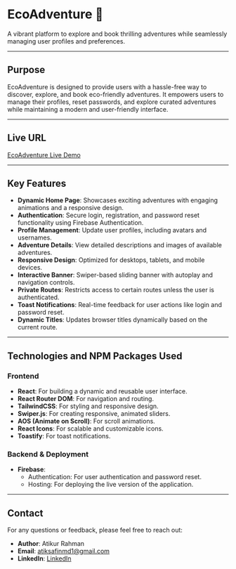 # **EcoAdventure** 🌿  
A vibrant platform to explore and book thrilling adventures while seamlessly managing user profiles and preferences.

---

## **Purpose**
EcoAdventure is designed to provide users with a hassle-free way to discover, explore, and book eco-friendly adventures. It empowers users to manage their profiles, reset passwords, and explore curated adventures while maintaining a modern and user-friendly interface.

---

## **Live URL**
[EcoAdventure Live Demo](https://eco-adventure-21e6c.firebaseapp.com)

---

## **Key Features**
- **Dynamic Home Page**: Showcases exciting adventures with engaging animations and a responsive design.
- **Authentication**: Secure login, registration, and password reset functionality using Firebase Authentication.
- **Profile Management**: Update user profiles, including avatars and usernames.
- **Adventure Details**: View detailed descriptions and images of available adventures.
- **Responsive Design**: Optimized for desktops, tablets, and mobile devices.
- **Interactive Banner**: Swiper-based sliding banner with autoplay and navigation controls.
- **Private Routes**: Restricts access to certain routes unless the user is authenticated.
- **Toast Notifications**: Real-time feedback for user actions like login and password reset.
- **Dynamic Titles**: Updates browser titles dynamically based on the current route.

---

## **Technologies and NPM Packages Used**

### **Frontend**
- **React**: For building a dynamic and reusable user interface.
- **React Router DOM**: For navigation and routing.
- **TailwindCSS**: For styling and responsive design.
- **Swiper.js**: For creating responsive, animated sliders.
- **AOS (Animate on Scroll)**: For scroll animations.
- **React Icons**: For scalable and customizable icons.
- **Toastify**: For toast notifications.

### **Backend & Deployment**
- **Firebase**:
  - Authentication: For user authentication and password reset.
  - Hosting: For deploying the live version of the application.


---

## **Contact**

For any questions or feedback, please feel free to reach out:
- **Author**: Atikur Rahman
- **Email**: atiksafinmd1@gmail.com
- **LinkedIn**: [LinkedIn](linkedin.com/in/atikur-rahman-9680262b4/)
